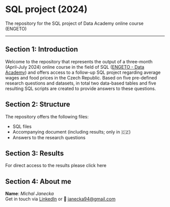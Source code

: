 # SQL project (2024)
The repository for the SQL project of Data Academy online course (ENGETO)  

---

## Section 1: Introduction
Welcome to the repository that represents the output of a three-month (April-July 2024) online course in the field of SQL ([ENGETO - Data Academy](https://engeto.cz/datova-akademie/)) and offers access to a follow-up SQL project regarding average wages and food prices in the Czech Republic. Based on five pre-defined research questions and datasets, in total two data-based tables and five resulting SQL scripts are created to provide answers to these questions.

## Section 2: Structure
The repository offers the following files:
* SQL files
* Accompanying document (including results; only in :czech_republic:)
* Answers to the research questions

## Section 3: Results
For direct access to the results please click here

## Section 4: About me
**Name**: *Michal Janecka*  
Get in touch via [LinkedIn](https://www.linkedin.com/in/michal-janecka/) or :email: janecka94@gmail.com


